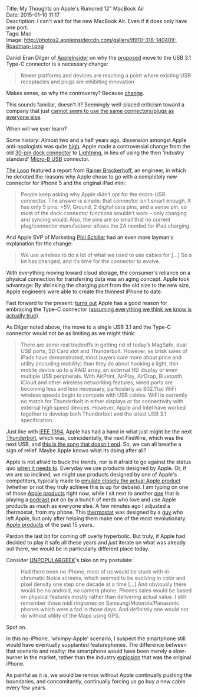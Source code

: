 Title: My Thoughts on Apple's Rumored 12" MacBook Air  
Date: 2015-01-10 11:17  
Description: I can't wait for the new MacBook Air. Even if it does only have one port.  
Tags: Mac  
Image: http://photos2.appleinsidercdn.com/gallery/8910-318-140409-Roadmap-l.png  

Daniel Eran Dilger of [AppleInsider][appleinsider] on why the [proposed][9to5mac] move to the USB 3.1 Type-C connector is a necessary change:

> Newer platforms and devices are reaching a point where existing USB receptacles and plugs are inhibiting innovation

Makes sense, so why the controversy? Because [change][sourcesofinsight].

This sounds familiar, doesn't it? Seemingly well-placed criticism toward a company that just [cannot seem to use the same connectors/plugs as everyone else][mashable]. 

When will we ever learn?

Some history: Almost two and a half years ago, dissension amongst Apple anti-apologists was quite [high][chron]. Apple made a controversial change from the old [30-pin dock connector][wikipedia] to [Lightning][wikipedia 2], in lieu of using the then 'industry standard' [Micro-B USB][wikipedia 3] connector. 

[The Loop][loopinsight] featured a report from [Rainer Brockerhoff][twitter], an engineer, in which he denoted the reasons why Apple chose to go with a completely new connector for iPhone 5 and the original iPad mini:

> People keep asking why Apple didn’t opt for the micro-USB connector. The answer is simple: that connector isn’t smart enough. It has only 5 pins: +5V, Ground, 2 digital data pins, and a sense pin, so most of the dock connector functions wouldn’t work – only charging and syncing would. Also, the pins are so small that no current plug/connector manufacturer allows the 2A needed for iPad charging.

And Apple SVP of Marketing [Phil Schiller][wikipedia 4] had an even more layman's explanation for the change:

> We use wireless to do a lot of what we used to use cables for [...] So a lot has changed, and it’s time for the connector to evolve.

With everything moving toward cloud storage, the consumer's reliance on a physical connection for transferring data was an aging concept. Apple took advantage: By shrinking the charging port from the old size to the new size, Apple engineers were able to create the thinnest iPhone to date.

Fast forward to the present: [turns out][pinterest] Apple has a good reason for embracing the Type-C connector ([assuming everything we think we know is actually true][ass]). 

As Dilger noted above, the move to a single USB 3.1 and the Type-C connector would not be as limiting as we might think:

> There are some real tradeoffs in getting rid of today’s MagSafe, dual USB ports, SD Card slot and Thunderbolt. However, as brisk sales of iPads have demonstrated, most buyers care more about price and utility (including mobility) than they do about hooking a light, thin mobile device up to a RAID array, an external HD display or even multiple USB peripherals. With AirPrint, AirPlay, AirDrop, Bluetooth, iCloud and other wireless networking features, wired ports are becoming less and less necessary, particularly as 802.11ac WiFi wireless speeds begin to compete with USB cables. WiFi is currently no match for Thunderbolt in either displays or for connectivity with external high speed devices. However, Apple and Intel have worked together to develop both Thunderbolt and the latest USB 3.1 specification.

Just like with [iEEE 1394][wikipedia 5], Apple has had a hand in what just might be the next [Thunderbolt][wikipedia 6], which was, coincidentally, the next FireWire, which was the next USB, and [this is the song that doesn't end][youtube]. So, we can all breathe a sign of relief. Maybe Apple knows what its doing after all? 

Apple is not afraid to buck the trends, nor is it afraid to go against the status quo [when it needs to][youtube 2]. Everyday we use products designed by Apple. Or, if we are so inclined, we might use products designed by one of Apple's competitors, typically made to [emulate closely the actual Apple product][businessinsider] (whether or not they truly achieve this is up for debate). I am typing on one of those [Apple products][apple] right now, while I sit next to another [one][apple 2] that is playing a [podcast][atp] put on by a bunch of nerds who love and use Apple products as much as everyone else. A few minutes ago I adjusted a thermostat, from my phone. This [thermostat][nest] was designed by a [guy][twitter 2] who left Apple, but only after helping them make one of the most revolutionary [Apple products][apple 3] of the past 15 years.

Pardon the last bit for coming off overly hyperbolic. But truly, if Apple had decided to play it safe all these years and *just* iterate on what was already out there, we would be in particularly different place today. 

Consider [UNPOPULARGEEK][unpopulargeek]'s take on my postulate:

> Had there been no iPhone, most of us would be stuck with di-chromatic Nokia screens, which seemed to be evolving in color and pixel density one step one decade at a time [...] And obviously there would be no android, no camera phone. Phones sales would be based on physical features mostly rather than delivering actual value. I still remember those midi ringtones on Samsung/Motorola/Panasonic phones which were a fad in those days. And definitely one would not do without utility of the Maps using GPS.

Spot on.

In this no-iPhone, 'whimpy-Apple' scenario, I suspect the smartphone still would have eventually supplanted featurephones. The difference between that scenario and reality: the smartphone would have been merely a slow-burner in the market, rather than the industry [explosion][fortune] that was the original iPhone.

As painful as it is, we would be remiss without Apple continually pushing the boundaries, and concomitantly, continually forcing us go buy a new cable every few years.

[9to5mac]: http://9to5mac.com/2015/01/06/macbook-air-12-inch-redesign/ "9to5Mac on the upcoming Retina MacBook Air"
[apple]: https://www.apple.com/macbook-pro/ "Apple's product page for the MacBook Pro"
[apple 2]: https://www.apple.com/iphone "Apple's product page for the iPhone"
[apple 3]: https://www.apple.com/ipod "Apple's product page for the iPod"
[appleinsider]: http://appleinsider.com/articles/15/01/10/apples-rumored-12-inch-macbook-air-appears-to-aggressively-target-mobility-with-usb-31-type-c "Apple Insider piece that inspired this post"
[ass]: /2015/1/16/apples-next-major-mac-revealed-the-radically-new-12-inch-macbook-air "My post on the upcoming Retina MacBook Air"
[atp]: http://atp.fm "The 'Accidental Tech Podcast'"
[businessinsider]: http://www.businessinsider.com/xiaomi-copying-apple-2014-7 "Business Insider on how Xiaomi is copying Apple"
[chron]: http://blog.chron.com/techblog/2012/10/theres-pain-and-joy-in-apples-new-lightning-connector-and-adapters/ "Apple's move to USB-C is somewhat controversial"
[fortune]: http://fortune.com/2009/03/12/iphone-sales-grew-245-in-2008-gartner/ "iPhone sales grew like crazy in 2008"
[loopinsight]: http://www.loopinsight.com/2012/09/14/why-does-the-iphone-5-have-lightning-instead-of-micro-usb/ "The Loop on why the iPhone 5 has Lightning instead of micro USB"
[mashable]: http://mashable.com/2012/10/29/apple-lightning-micro-usb/ "Mashable on Apple's Lightning connector"
[nest]: http://www.nest.com "Nest"
[pinterest]: http://pinterest.com/pin/204280533067248191/ "Those were the droids we were looking for"
[sourcesofinsight]: http://sourcesofinsight.com/why-people-resist-change/ "Why people resist change"
[twitter]: https://twitter.com/rbrockerhoff "Rainer Brockerhoff on Twitter"
[twitter 2]: https://twitter.com/tfadell "Tony Fadell on Twitter"
[unpopulargeek]: https://web.archive.org/web/20150222124820/http://unpopulargeek.com/iphone/ "Unpopulargeek: 'What if there were no iPhone?'"
[wikipedia]: https://en.wikipedia.org/wiki/Dock_Connector "Wikipedia: Apple's 30-pin dock connector"
[wikipedia 2]: https://en.wikipedia.org/wiki/Lightning_(connector) "Wikipedia: Lightning connector"
[wikipedia 3]: https://en.wikipedia.org/wiki/USB#Mini_and_Micro_connectors "Wikipedia: USB mini and micro connectors"
[wikipedia 4]: https://en.wikipedia.org/wiki/Phil_Schiller "Wikipedia: Phil Schiller"
[wikipedia 5]: https://en.wikipedia.org/wiki/IEEE_1394 "Wikipedia: 'iLink'"
[wikipedia 6]: https://en.wikipedia.org/wiki/Thunderbolt_(interface) "Wikipedia: Thunderbolt interface"
[youtube]: https://www.youtube.com/watch?v=HNTxr2NJHa0 "Lamb chops play-Along"
[youtube 2]: https://www.youtube.com/watch?v=2B-XwPjn9YY "The Lost 1984 Video: young Steve Jobs introduces the Macintosh"